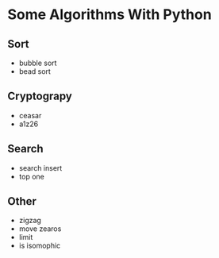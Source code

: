 # Some Algorithms With Python

## Sort 
- bubble sort
- bead sort

## Cryptograpy 
- ceasar
- a1z26

## Search 
- search insert
- top one

## Other
- zigzag
- move zearos
- limit
- is isomophic